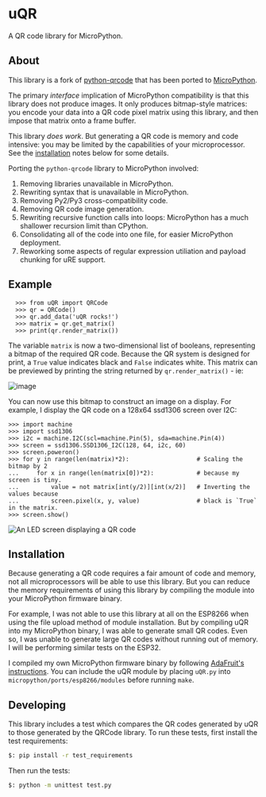 # uQR

A QR code library for MicroPython.

## About

This library is a fork of [python-qrcode](https://github.com/lincolnloop/python-qrcode) that has been ported to [MicroPython](https://micropython.org/).

The primary *interface* implication of MicroPython compatibility is that this library does not produce images. It only produces bitmap-style matrices: you encode your data into a QR code pixel matrix using this library, and then impose that matrix onto a frame buffer.

This library *does work*. But generating a QR code is memory and code intensive: you may be limited by the capabilities of your microprocessor. See the [installation](#installation) notes below for some details.

Porting the `python-qrcode` library to MicroPython involved:

  1. Removing libraries unavailable in MicroPython.
  2. Rewriting syntax that is unavailable in MicroPython.
  3. Removing Py2/Py3 cross-compatibility code.
  4. Removing QR code image generation.
  5. Rewriting recursive function calls into loops: MicroPython has a much shallower recursion limit than CPython.
  6. Consolidating all of the code into one file, for easier MicroPython deployment.
  7. Reworking some aspects of regular expression utiliation and payload chunking for uRE support.

## Example

```
  >>> from uQR import QRCode
  >>> qr = QRCode()
  >>> qr.add_data('uQR rocks!')
  >>> matrix = qr.get_matrix()
  >>> print(qr.render_matrix())
```

The variable `matrix` is now a two-dimensional list of booleans, representing a bitmap of the required QR code. Because the QR system is designed for print, a `True` value indicates black and `False` indicates white. This matrix can be previewed by printing the string returned by `qr.render_matrix()` - ie:


![image](https://user-images.githubusercontent.com/77526490/118411357-22b0e280-b662-11eb-9234-c38abc88734c.png)

You can now use this bitmap to construct an image on a display. For example, I display the QR code on a 128x64  ssd1306 screen over I2C:


```
>>> import machine
>>> import ssd1306
>>> i2c = machine.I2C(scl=machine.Pin(5), sda=machine.Pin(4))
>>> screen = ssd1306.SSD1306_I2C(128, 64, i2c, 60)
>>> screen.poweron()
>>> for y in range(len(matrix)*2):                   # Scaling the bitmap by 2
...     for x in range(len(matrix[0])*2):            # because my screen is tiny.
...         value = not matrix[int(y/2)][int(x/2)]   # Inverting the values because
...         screen.pixel(x, y, value)                # black is `True` in the matrix.
>>> screen.show()                                    
```

![An LED screen displaying a QR code](docs/uQRRocks.png)

## Installation

Because generating a QR code requires a fair amount of code and memory, not all microprocessors will be able to use this library. But you can reduce the memory requirements of using this library by compiling the module into your MicroPython firmware binary.

For example, I was not able to use this library at all on the ESP8266 when using the file upload method of module installation. But by compiling uQR into my MicroPython binary, I was able to generate small QR codes. Even so, I was unable to generate large QR codes without running out of memory. I will be performing similar tests on the ESP32.

I compiled my own MicroPython firmware binary by following [AdaFruit's instructions](https://learn.adafruit.com/building-and-running-micropython-on-the-esp8266/build-firmware). You can include the uQR module by placing `uQR.py` into `micropython/ports/esp8266/modules` before running `make`.

## Developing

This library includes a test which compares the QR codes generated by uQR to those generated by the QRCode library. To run these tests, first install the test requirements:  
```bash
$: pip install -r test_requirements
```

Then run the tests:  
```bash
$: python -m unittest test.py
```


